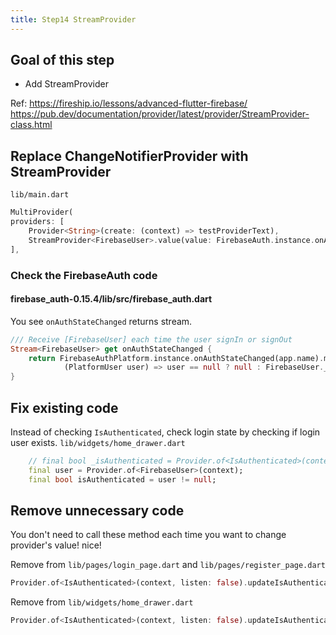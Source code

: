 ```yaml
---
title: Step14 StreamProvider
---
```


## Goal of this step
- Add StreamProvider

Ref:
https://fireship.io/lessons/advanced-flutter-firebase/
https://pub.dev/documentation/provider/latest/provider/StreamProvider-class.html

## Replace ChangeNotifierProvider with StreamProvider

`lib/main.dart`
```dart {4}
MultiProvider(
providers: [
	Provider<String>(create: (context) => testProviderText),
	StreamProvider<FirebaseUser>.value(value: FirebaseAuth.instance.onAuthStateChanged)
],
```

### Check the FirebaseAuth code
#### firebase_auth-0.15.4/lib/src/firebase_auth.dart
You see `onAuthStateChanged` returns stream.
```dart
/// Receive [FirebaseUser] each time the user signIn or signOut
Stream<FirebaseUser> get onAuthStateChanged {
	return FirebaseAuthPlatform.instance.onAuthStateChanged(app.name).map(
			(PlatformUser user) => user == null ? null : FirebaseUser._(user, app));
}
```

## Fix existing code
Instead of checking `IsAuthenticated`, check login state by checking if login user exists.
`lib/widgets/home_drawer.dart`
```dart
	// final bool _isAuthenticated = Provider.of<IsAuthenticated>(context).isAuthenticated;
	final user = Provider.of<FirebaseUser>(context);
	final bool isAuthenticated = user != null;
```

## Remove unnecessary code

You don't need to call these method each time you want to change provider's value! nice!

Remove from `lib/pages/login_page.dart` and `lib/pages/register_page.dart`
```dart
Provider.of<IsAuthenticated>(context, listen: false).updateIsAuthenticated(true);
```

Remove from `lib/widgets/home_drawer.dart` 
```dart
Provider.of<IsAuthenticated>(context, listen: false).updateIsAuthenticated(false);
```

